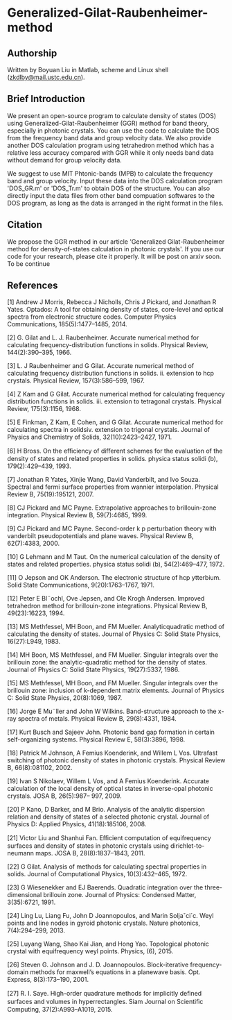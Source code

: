 Generalized-Gilat-Raubenheimer-method
=====================================================

Authorship
----------------------------------------
Written by Boyuan Liu in Matlab, scheme and Linux shell (zkdlby@mail.ustc.edu.cn). 

Brief Introduction
----------------------------------------

We present an open-source program to calculate density of states (DOS) using Generalized-Gilat-Raubenheimer (GGR) method for band theory, especially in photonic crystals. You can use the code to calculate the DOS from the frequency band data and group velocity data. We also provide another DOS calculation program using tetrahedron method which has a relative less accuracy compared with GGR while it only needs band data without demand for group velocity data. 

We suggest to use MIT Phtonic-bands (MPB) to calculate the frequency band and group velocity. Input these data into the DOS calculation program 'DOS_GR.m' or 'DOS_Tr.m' to obtain DOS of the structure. You can also directly input the data files from other band compuation softwares to the DOS program, as long as the data is arranged in the right format in the files.

Citation
----------------------------------------
We propose the GGR method in our article 'Generalized Gilat-Raubenheimer method for density-of-states calculation in photonic crystals'. If you use our code for your research, please cite it properly. It will be post on arxiv soon. To be continue

References
----------------------------------------
[1] Andrew J Morris, Rebecca J Nicholls, Chris J Pickard, and Jonathan R Yates. Optados: A tool for obtaining density of states, core-level and optical spectra from electronic structure codes. Computer Physics Communications, 185(5):1477–1485, 2014. 

[2] G. Gilat and L. J. Raubenheimer. Accurate numerical method for calculating frequency-distribution functions in solids. Physical Review, 144(2):390–395, 1966. 

[3] L. J Raubenheimer and G Gilat. Accurate numerical method of calculating frequency distribution functions in solids. ii. extension to hcp crystals. Physical Review, 157(3):586–599, 1967.

[4] Z Kam and G Gilat. Accurate numerical method for calculating frequency distribution functions in solids. iii. extension to tetragonal crystals. Physical Review, 175(3):1156, 1968. 

[5] E Finkman, Z Kam, E Cohen, and G Gilat. Accurate numerical method for calculating spectra in solidsiv. extension to trigonal crystals. Journal of Physics and Chemistry of Solids, 32(10):2423–2427, 1971. 

[6] H Bross. On the eﬃciency of diﬀerent schemes for the evaluation of the density of states and related properties in solids. physica status solidi (b), 179(2):429–439, 1993. 

[7] Jonathan R Yates, Xinjie Wang, David Vanderbilt, and Ivo Souza. Spectral and fermi surface properties from wannier interpolation. Physical Review B, 75(19):195121, 2007. 

[8] CJ Pickard and MC Payne. Extrapolative approaches to brillouin-zone integration. Physical Review B, 59(7):4685, 1999. 

[9] CJ Pickard and MC Payne. Second-order k p perturbation theory with vanderbilt pseudopotentials and plane waves. Physical Review B, 62(7):4383, 2000. 

[10] G Lehmann and M Taut. On the numerical calculation of the density of states and related properties. physica status solidi (b), 54(2):469–477, 1972. 

[11] O Jepson and OK Anderson. The electronic structure of hcp ytterbium. Solid State Communications, 9(20):1763–1767, 1971. 

[12] Peter E Bl¨ochl, Ove Jepsen, and Ole Krogh Andersen. Improved tetrahedron method for brillouin-zone integrations. Physical Review B, 49(23):16223, 1994. 

[13] MS Methfessel, MH Boon, and FM Mueller. Analyticquadratic method of calculating the density of states. Journal of Physics C: Solid State Physics, 16(27):L949, 1983. 

[14] MH Boon, MS Methfessel, and FM Mueller. Singular integrals over the brillouin zone: the analytic-quadratic method for the density of states. Journal of Physics C: Solid State Physics, 19(27):5337, 1986. 

[15] MS Methfessel, MH Boon, and FM Mueller. Singular integrals over the brillouin zone: inclusion of k-dependent matrix elements. Journal of Physics C: Solid State Physics, 20(8):1069, 1987. 

[16] Jorge E Mu¨ller and John W Wilkins. Band-structure approach to the x-ray spectra of metals. Physical Review B, 29(8):4331, 1984.

[17] Kurt Busch and Sajeev John. Photonic band gap formation in certain self-organizing systems. Physical Review E, 58(3):3896, 1998. 

[18] Patrick M Johnson, A Femius Koenderink, and Willem L Vos. Ultrafast switching of photonic density of states in photonic crystals. Physical Review B, 66(8):081102, 2002. 

[19] Ivan S Nikolaev, Willem L Vos, and A Femius Koenderink. Accurate calculation of the local density of optical states in inverse-opal photonic crystals. JOSA B, 26(5):987– 997, 2009. 

[20] P Kano, D Barker, and M Brio. Analysis of the analytic dispersion relation and density of states of a selected photonic crystal. Journal of Physics D: Applied Physics, 41(18):185106, 2008. 

[21] Victor Liu and Shanhui Fan. Eﬃcient computation of equifrequency surfaces and density of states in photonic crystals using dirichlet-to-neumann maps. JOSA B, 28(8):1837–1843, 2011. 

[22] G Gilat. Analysis of methods for calculating spectral properties in solids. Journal of Computational Physics, 10(3):432–465, 1972.

[23] G Wiesenekker and EJ Baerends. Quadratic integration over the three-dimensional brillouin zone. Journal of Physics: Condensed Matter, 3(35):6721, 1991. 

[24] Ling Lu, Liang Fu, John D Joannopoulos, and Marin Soljaˇci´c. Weyl points and line nodes in gyroid photonic crystals. Nature photonics, 7(4):294–299, 2013. 

[25] Luyang Wang, Shao Kai Jian, and Hong Yao. Topological photonic crystal with equifrequency weyl points. Physics, (6), 2015. 

[26] Steven G. Johnson and J. D. Joannopoulos. Block-iterative frequency-domain methods for maxwell’s equations in a planewave basis. Opt. Express, 8(3):173–190, 2001. 

[27] R. I. Saye. High-order quadrature methods for implicitly deﬁned surfaces and volumes in hyperrectangles. Siam Journal on Scientiﬁc Computing, 37(2):A993–A1019, 2015.
